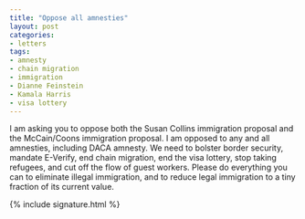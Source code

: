 ```yaml
---
title: "Oppose all amnesties"
layout: post
categories:
- letters
tags:
- amnesty
- chain migration
- immigration
- Dianne Feinstein
- Kamala Harris
- visa lottery
---
```


I am asking you to oppose both the Susan Collins immigration proposal and the McCain/Coons immigration proposal. I am opposed to any and all amnesties, including DACA amnesty. We need to bolster border security, mandate E-Verify, end chain migration, end the visa lottery, stop taking refugees, and cut off the flow of guest workers. Please do everything you can to eliminate illegal immigration, and to reduce legal immigration to a tiny fraction of its current value.

{% include signature.html %}
